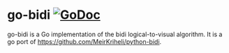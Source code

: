 # go-bidi [![GoDoc](https://godoc.org/github.com/lutzky/go-bidi?status.svg)](https://godoc.org/github.com/lutzky/go-bidi)

go-bidi is a Go implementation of the bidi logical-to-visual algorithm. It is a
go port of https://github.com/MeirKriheli/python-bidi.
